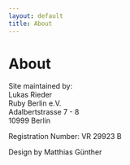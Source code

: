```yaml
---
layout: default
title: About
---
```


# About

Site maintained by:<br/>
Lukas Rieder<br/>
Ruby Berlin e.V.<br/>
Adalbertstrasse 7 - 8<br/>
10999 Berlin

Registration Number: VR 29923 B

Design by Matthias Günther


